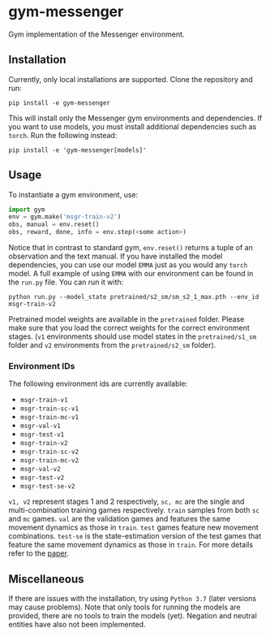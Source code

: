 # gym-messenger
Gym implementation of the Messenger environment.

## Installation
Currently, only local installations are supported. Clone the repository and run:
```
pip install -e gym-messenger
```
This will install only the Messenger gym environments and dependencies. If you want to use models, you must install additional dependencies such as `torch`. Run the following instead:
```
pip install -e 'gym-messenger[models]'
```

## Usage
To instantiate a gym environment, use:
```python
import gym
env = gym.make('msgr-train-v2')
obs, manual = env.reset()
obs, reward, done, info = env.step(<some action>)
```
Notice that in contrast to standard gym, `env.reset()` returns a tuple of an observation and the text manual. If you have installed the model dependencies, you can use our model `EMMA` just as you would any `torch` model. A full example of using `EMMA` with our environment can be found in the `run.py` file. You can run it with:
```
python run.py --model_state pretrained/s2_sm/sm_s2_1_max.pth --env_id msgr-train-v2
```

Pretrained model weights are available in the `pretrained` folder. Please make sure that you load the correct weights for the correct environment stages. (`v1` environments should use model states in the `pretrained/s1_sm` folder and `v2` environments from the `pretrained/s2_sm` folder).

### Environment IDs
The following environment ids are currently available:
- `msgr-train-v1`
- `msgr-train-sc-v1`
- `msgr-train-mc-v1`
- `msgr-val-v1`
- `msgr-test-v1`
- `msgr-train-v2`
- `msgr-train-sc-v2`
- `msgr-train-mc-v2`
- `msgr-val-v2`
- `msgr-test-v2`
- `msgr-test-se-v2`

`v1, v2` represent stages 1 and 2 respectively, `sc, mc` are the single and multi-combination training games respectively. `train` samples from both `sc` and `mc` games. `val` are the validation games and features the same movement dynamics as those in `train`. `test` games feature new movement combinations. `test-se` is the state-estimation version of the test games that feature the same movement dynamics as those in `train`. For more details refer to the [paper](https://openreview.net/pdf?id=udbMZR1cKE6).

## Miscellaneous
If there are issues with the installation, try using `Python 3.7` (later versions may cause problems). Note that only tools for running the models are provided, there are no tools to train the models (yet). Negation and neutral entities have also not been implemented.

